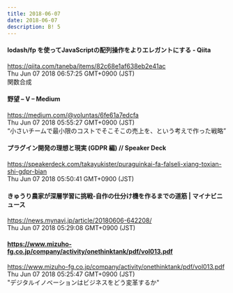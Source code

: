 ```yaml
---
title: 2018-06-07
date: 2018-06-07
description: B! 5
---
```


#### lodash/fp を使ってJavaScriptの配列操作をよりエレガントにする - Qiita
https://qiita.com/taneba/items/82c68e1af638eb2e41ac<br>
Thu Jun 07 2018 06:57:25 GMT+0900 (JST)<br>
関数合成


#### 野望 – V – Medium
https://medium.com/@voluntas/6fe61a7edcfa<br>
Thu Jun 07 2018 05:55:27 GMT+0900 (JST)<br>
“小さいチームで最小限のコストでそこそこの売上を、という考えで作った戦略”


#### プラグイン開発の理想と現実 (GDPR 編) // Speaker Deck
https://speakerdeck.com/takayukister/puraguinkai-fa-falseli-xiang-toxian-shi-gdpr-bian<br>
Thu Jun 07 2018 05:50:41 GMT+0900 (JST)<br>


#### きゅうり農家が深層学習に挑戦-自作の仕分け機を作るまでの道筋 | マイナビニュース
https://news.mynavi.jp/article/20180606-642208/<br>
Thu Jun 07 2018 05:29:08 GMT+0900 (JST)<br>


#### https://www.mizuho-fg.co.jp/company/activity/onethinktank/pdf/vol013.pdf
https://www.mizuho-fg.co.jp/company/activity/onethinktank/pdf/vol013.pdf<br>
Thu Jun 07 2018 05:25:47 GMT+0900 (JST)<br>
"デジタルイノベーションはビジネスをどう変革するか"


